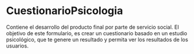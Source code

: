 # CuestionarioPsicologia
Contiene el desarrollo del producto final por parte de servicio social. El objetivo de este formulario, es crear un cuestionario basado en un estudio psicológico, que te genere un resultado y permita ver los resultados de los usuarios. 
